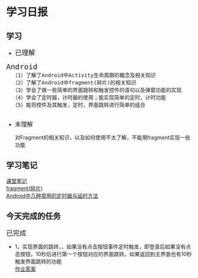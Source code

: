 # 学习日报

## 学习

* <font size=4>已理解</font>
<pre>
<font size=5>Android</font>
  （1）了解了Android中Activity生命周期的概念及相关知识
  （2）了解了Android中fragment(碎片)的相关知识
  （3）学会了做一些简单的界面跳转和触发控件的语句以及弹窗功能的实现
  （4）学会了定时器，计时器的使用；能实现简单的定时，计时功能
  （5）能将控件及其触发，定时，界面跳转进行简单的组合
   
</pre>

* <font size=3.5>未理解</font>

    对Fragment的相关知识，以及如何使用不太了解，不能用fragment实现一些功能

## 学习笔记
[课堂笔记](https://blog.csdn.net/jinmie0193/article/details/81806393)   
[fragment(碎片)](https://www.jianshu.com/p/9f538c3a1918)  
[Android中几种常用的定时器与延时方法](https://www.cnblogs.com/dame/p/8085983.html)





## 今天完成的任务

<font size=4>已完成</font>
* 1，实现界面的跳转，，如果没有点击按钮事件定时触发，即登录后如果没有点击按钮，10秒后进行第一个按钮对应的界面跳转。如果返回到主界面也有10秒触发界面跳转的功能  
[作业答案](https://github.com/zhaoanxiang/summertraing/blob/master/0806/buju1.xml)    

